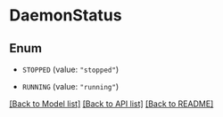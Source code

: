 # DaemonStatus

## Enum


* `STOPPED` (value: `"stopped"`)

* `RUNNING` (value: `"running"`)


[[Back to Model list]](../README.md#documentation-for-models) [[Back to API list]](../README.md#documentation-for-api-endpoints) [[Back to README]](../README.md)


